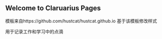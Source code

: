 ## Welcome to Claruarius Pages

模板来自https://github.com/hustcat/hustcat.github.io
基于该模板修改样式

用于记录工作和学习中的点滴